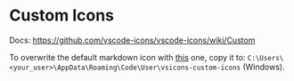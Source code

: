 # Custom Icons

Docs: https://github.com/vscode-icons/vscode-icons/wiki/Custom

To overwrite the default markdown icon with [this](file_type_markdown.svg) one,
copy it to: `C:\Users\<your_user>\AppData\Roaming\Code\User\vsicons-custom-icons` (Windows).